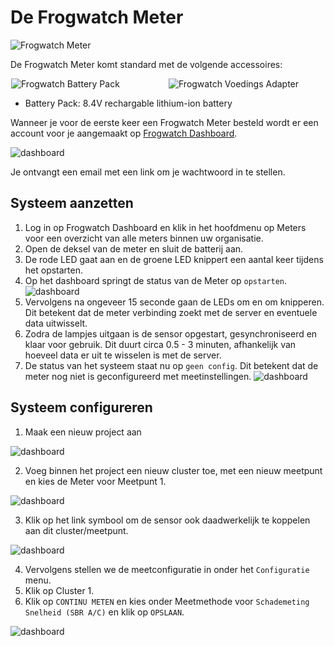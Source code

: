 
# De Frogwatch Meter


<div style="max-width: 250px">
<img src="/img/frogwatch-meter.png" alt="Frogwatch Meter"/>
</div>

De Frogwatch Meter komt standard met de volgende accessoires:


<div style="display: flex; flex-flow: row wrap; justify-content: space-around">

<div style="flex: 0 1 250px">
<img src="/img/batterypack1.png" alt="Frogwatch Battery Pack" title="Frogwatch Battery Pack"/>
</div>
<div style="flex: 0 1 250px">
<img src="/img/voedingsadapter2.jpg" alt="Frogwatch Voedings Adapter" title="Frogwatch Voedings Adapter"/>
</div>
</div>

* Battery Pack: 8.4V rechargable lithium-ion battery


Wanneer je voor de eerste keer een Frogwatch Meter besteld wordt er een account voor je aangemaakt op [Frogwatch Dashboard](#todo).

![dashboard](/img/dashboard1.png)

Je ontvangt een email met een link om je wachtwoord in te stellen.

## Systeem aanzetten

1. Log in op Frogwatch Dashboard en klik in het hoofdmenu op Meters voor een overzicht van alle meters binnen uw organisatie.
2. Open de deksel van de meter en sluit de batterij aan.
3. De rode LED gaat aan en de groene LED knippert een aantal keer tijdens het opstarten.
4. Op het dashboard springt de status van de Meter op `opstarten`.
![dashboard](/img/opstarten.png)
4. Vervolgens na ongeveer 15 seconde gaan de LEDs om en om knipperen. Dit betekent dat de meter verbinding zoekt met de server en eventuele data uitwisselt.
5. Zodra de lampjes uitgaan is de sensor opgestart, gesynchroniseerd en klaar voor gebruik. Dit duurt circa 0.5 - 3 minuten, afhankelijk van hoeveel data er uit te wisselen is met de server.
6. De status van het systeem staat nu op `geen config`. Dit betekent dat de meter nog niet is geconfigureerd met meetinstellingen.
![dashboard](/img/opstarten.png)

## Systeem configureren


1. Maak een nieuw project aan

![dashboard](/img/nieuwproject.png)

2. Voeg binnen het project een nieuw cluster toe, met een nieuw meetpunt en kies de Meter voor Meetpunt 1.

![dashboard](/img/cluster.png)

3. Klik op het link symbool om de sensor ook daadwerkelijk te koppelen aan dit cluster/meetpunt.

![dashboard](/img/sensorlink.png)

4. Vervolgens stellen we de meetconfiguratie in onder het `Configuratie` menu.
5. Klik op Cluster 1.
6. Klik op `CONTINU METEN` en kies onder Meetmethode voor `Schademeting Snelheid (SBR A/C)` en klik op `OPSLAAN`.

![dashboard](/img/configuratie.png)